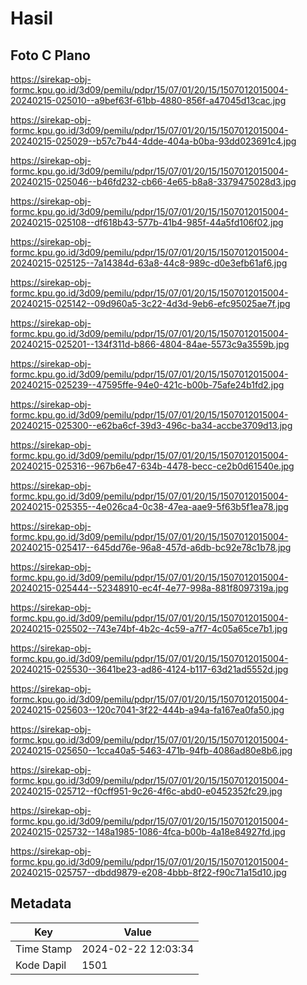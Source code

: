# Hasil

## Foto C Plano

https://sirekap-obj-formc.kpu.go.id/3d09/pemilu/pdpr/15/07/01/20/15/1507012015004-20240215-025010--a9bef63f-61bb-4880-856f-a47045d13cac.jpg

https://sirekap-obj-formc.kpu.go.id/3d09/pemilu/pdpr/15/07/01/20/15/1507012015004-20240215-025029--b57c7b44-4dde-404a-b0ba-93dd023691c4.jpg

https://sirekap-obj-formc.kpu.go.id/3d09/pemilu/pdpr/15/07/01/20/15/1507012015004-20240215-025046--b46fd232-cb66-4e65-b8a8-3379475028d3.jpg

https://sirekap-obj-formc.kpu.go.id/3d09/pemilu/pdpr/15/07/01/20/15/1507012015004-20240215-025108--df618b43-577b-41b4-985f-44a5fd106f02.jpg

https://sirekap-obj-formc.kpu.go.id/3d09/pemilu/pdpr/15/07/01/20/15/1507012015004-20240215-025125--7a14384d-63a8-44c8-989c-d0e3efb61af6.jpg

https://sirekap-obj-formc.kpu.go.id/3d09/pemilu/pdpr/15/07/01/20/15/1507012015004-20240215-025142--09d960a5-3c22-4d3d-9eb6-efc95025ae7f.jpg

https://sirekap-obj-formc.kpu.go.id/3d09/pemilu/pdpr/15/07/01/20/15/1507012015004-20240215-025201--134f311d-b866-4804-84ae-5573c9a3559b.jpg

https://sirekap-obj-formc.kpu.go.id/3d09/pemilu/pdpr/15/07/01/20/15/1507012015004-20240215-025239--47595ffe-94e0-421c-b00b-75afe24b1fd2.jpg

https://sirekap-obj-formc.kpu.go.id/3d09/pemilu/pdpr/15/07/01/20/15/1507012015004-20240215-025300--e62ba6cf-39d3-496c-ba34-accbe3709d13.jpg

https://sirekap-obj-formc.kpu.go.id/3d09/pemilu/pdpr/15/07/01/20/15/1507012015004-20240215-025316--967b6e47-634b-4478-becc-ce2b0d61540e.jpg

https://sirekap-obj-formc.kpu.go.id/3d09/pemilu/pdpr/15/07/01/20/15/1507012015004-20240215-025355--4e026ca4-0c38-47ea-aae9-5f63b5f1ea78.jpg

https://sirekap-obj-formc.kpu.go.id/3d09/pemilu/pdpr/15/07/01/20/15/1507012015004-20240215-025417--645dd76e-96a8-457d-a6db-bc92e78c1b78.jpg

https://sirekap-obj-formc.kpu.go.id/3d09/pemilu/pdpr/15/07/01/20/15/1507012015004-20240215-025444--52348910-ec4f-4e77-998a-881f8097319a.jpg

https://sirekap-obj-formc.kpu.go.id/3d09/pemilu/pdpr/15/07/01/20/15/1507012015004-20240215-025502--743e74bf-4b2c-4c59-a7f7-4c05a65ce7b1.jpg

https://sirekap-obj-formc.kpu.go.id/3d09/pemilu/pdpr/15/07/01/20/15/1507012015004-20240215-025530--3641be23-ad86-4124-b117-63d21ad5552d.jpg

https://sirekap-obj-formc.kpu.go.id/3d09/pemilu/pdpr/15/07/01/20/15/1507012015004-20240215-025603--120c7041-3f22-444b-a94a-fa167ea0fa50.jpg

https://sirekap-obj-formc.kpu.go.id/3d09/pemilu/pdpr/15/07/01/20/15/1507012015004-20240215-025650--1cca40a5-5463-471b-94fb-4086ad80e8b6.jpg

https://sirekap-obj-formc.kpu.go.id/3d09/pemilu/pdpr/15/07/01/20/15/1507012015004-20240215-025712--f0cff951-9c26-4f6c-abd0-e0452352fc29.jpg

https://sirekap-obj-formc.kpu.go.id/3d09/pemilu/pdpr/15/07/01/20/15/1507012015004-20240215-025732--148a1985-1086-4fca-b00b-4a18e84927fd.jpg

https://sirekap-obj-formc.kpu.go.id/3d09/pemilu/pdpr/15/07/01/20/15/1507012015004-20240215-025757--dbdd9879-e208-4bbb-8f22-f90c71a15d10.jpg


## Metadata

| Key        | Value               |
| ---------- | ------------------- |
| Time Stamp | 2024-02-22 12:03:34 |
| Kode Dapil | 1501                |



